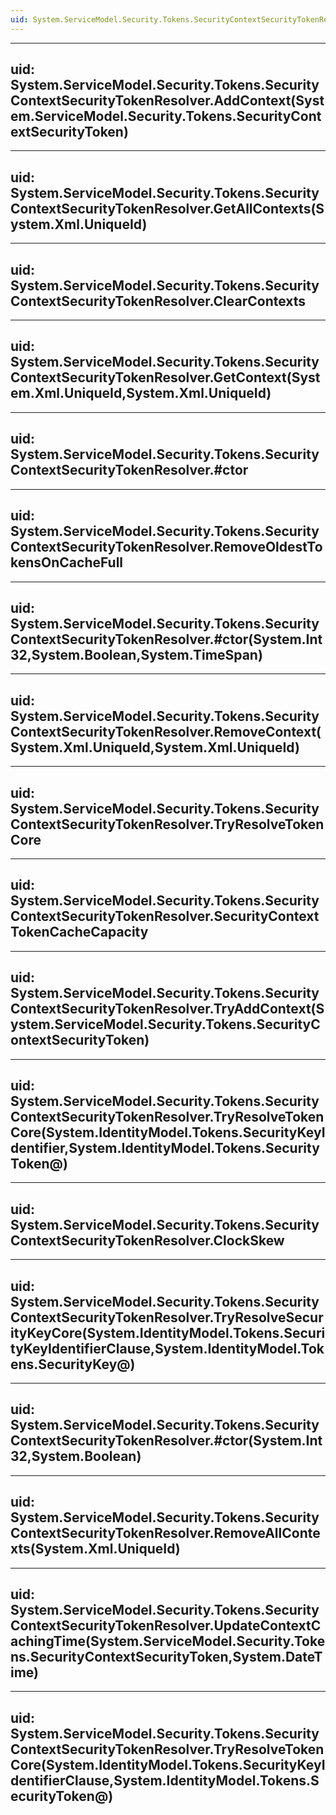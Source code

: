 ```yaml
---
uid: System.ServiceModel.Security.Tokens.SecurityContextSecurityTokenResolver
---
```


---
uid: System.ServiceModel.Security.Tokens.SecurityContextSecurityTokenResolver.AddContext(System.ServiceModel.Security.Tokens.SecurityContextSecurityToken)
---

---
uid: System.ServiceModel.Security.Tokens.SecurityContextSecurityTokenResolver.GetAllContexts(System.Xml.UniqueId)
---

---
uid: System.ServiceModel.Security.Tokens.SecurityContextSecurityTokenResolver.ClearContexts
---

---
uid: System.ServiceModel.Security.Tokens.SecurityContextSecurityTokenResolver.GetContext(System.Xml.UniqueId,System.Xml.UniqueId)
---

---
uid: System.ServiceModel.Security.Tokens.SecurityContextSecurityTokenResolver.#ctor
---

---
uid: System.ServiceModel.Security.Tokens.SecurityContextSecurityTokenResolver.RemoveOldestTokensOnCacheFull
---

---
uid: System.ServiceModel.Security.Tokens.SecurityContextSecurityTokenResolver.#ctor(System.Int32,System.Boolean,System.TimeSpan)
---

---
uid: System.ServiceModel.Security.Tokens.SecurityContextSecurityTokenResolver.RemoveContext(System.Xml.UniqueId,System.Xml.UniqueId)
---

---
uid: System.ServiceModel.Security.Tokens.SecurityContextSecurityTokenResolver.TryResolveTokenCore
---

---
uid: System.ServiceModel.Security.Tokens.SecurityContextSecurityTokenResolver.SecurityContextTokenCacheCapacity
---

---
uid: System.ServiceModel.Security.Tokens.SecurityContextSecurityTokenResolver.TryAddContext(System.ServiceModel.Security.Tokens.SecurityContextSecurityToken)
---

---
uid: System.ServiceModel.Security.Tokens.SecurityContextSecurityTokenResolver.TryResolveTokenCore(System.IdentityModel.Tokens.SecurityKeyIdentifier,System.IdentityModel.Tokens.SecurityToken@)
---

---
uid: System.ServiceModel.Security.Tokens.SecurityContextSecurityTokenResolver.ClockSkew
---

---
uid: System.ServiceModel.Security.Tokens.SecurityContextSecurityTokenResolver.TryResolveSecurityKeyCore(System.IdentityModel.Tokens.SecurityKeyIdentifierClause,System.IdentityModel.Tokens.SecurityKey@)
---

---
uid: System.ServiceModel.Security.Tokens.SecurityContextSecurityTokenResolver.#ctor(System.Int32,System.Boolean)
---

---
uid: System.ServiceModel.Security.Tokens.SecurityContextSecurityTokenResolver.RemoveAllContexts(System.Xml.UniqueId)
---

---
uid: System.ServiceModel.Security.Tokens.SecurityContextSecurityTokenResolver.UpdateContextCachingTime(System.ServiceModel.Security.Tokens.SecurityContextSecurityToken,System.DateTime)
---

---
uid: System.ServiceModel.Security.Tokens.SecurityContextSecurityTokenResolver.TryResolveTokenCore(System.IdentityModel.Tokens.SecurityKeyIdentifierClause,System.IdentityModel.Tokens.SecurityToken@)
---
